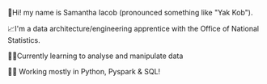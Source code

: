👋Hi! my name is Samantha Iacob (pronounced something like "Yak Kob").

📈I'm a data architecture/engineering apprentice with the Office of National Statistics.

👩‍💻Currently learning to analyse and manipulate data

🐍🐼 Working mostly in Python, Pyspark & SQL!

